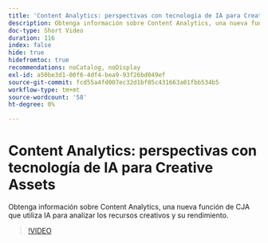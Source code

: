 ```yaml
---
title: 'Content Analytics: perspectivas con tecnología de IA para Creative Assets'
description: Obtenga información sobre Content Analytics, una nueva función de CJA que utiliza IA para analizar los recursos creativos y su rendimiento.
doc-type: Short Video
duration: 116
index: false
hide: true
hidefromtoc: true
recommendations: noCatalog, noDisplay
exl-id: a50be3d1-00f6-4df4-bea9-93f26bd049ef
source-git-commit: fcd55a4fd007ec32d1bf05c431663a01fbb534b5
workflow-type: tm+mt
source-wordcount: '58'
ht-degree: 0%

---
```


# Content Analytics: perspectivas con tecnología de IA para Creative Assets

Obtenga información sobre Content Analytics, una nueva función de CJA que utiliza IA para analizar los recursos creativos y su rendimiento.

<!-- 62_S103_3442450_115_content-analytics-aipowered-insights-for-creative-assets -->
>[!VIDEO](https://video.tv.adobe.com/v/3462960/?learn=on&enablevpops=true&captions=spa)

